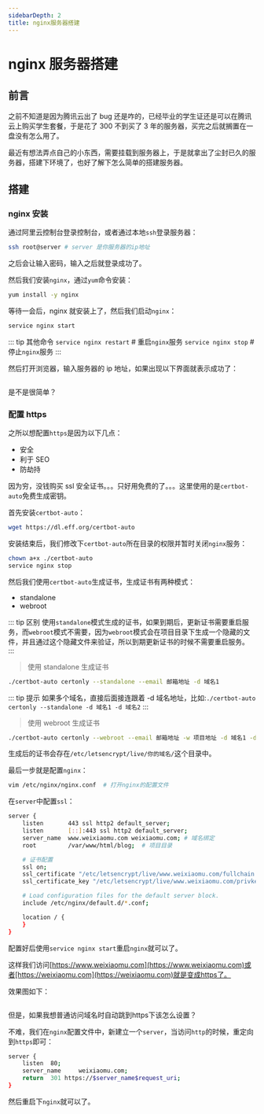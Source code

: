 ```yaml
---
sidebarDepth: 2
title: nginx服务器搭建
---
```


# nginx 服务器搭建

## 前言

之前不知道是因为腾讯云出了 bug 还是咋的，已经毕业的学生证还是可以在腾讯云上购买学生套餐，于是花了 300 不到买了 3 年的服务器，买完之后就搁置在一盘没有怎么用了。

最近有想法弄点自己的小东西，需要挂载到服务器上，于是就拿出了尘封已久的服务器，搭建下环境了，也好了解下怎么简单的搭建服务器。

## 搭建

### nginx 安装

通过阿里云控制台登录控制台，或者通过本地`ssh`登录服务器：

```bash
ssh root@server # server 是你服务器的ip地址
```

之后会让输入密码，输入之后就登录成功了。

然后我们安装`nginx`，通过`yum`命令安装：

```bash
yum install -y nginx
```

等待一会后，nginx 就安装上了，然后我们启动`nginx`：

```bash
service nginx start
```

::: tip 其他命令
`service nginx restart` # 重启`nginx`服务
`service nginx stop` # 停止`nginx`服务
:::

然后打开浏览器，输入服务器的 ip 地址，如果出现以下界面就表示成功了：

<img :src="$withBase('/assets/nginx.png')">

是不是很简单？

### 配置 https

之所以想配置`https`是因为以下几点：

- 安全
- 利于 SEO
- 防劫持

因为穷，没钱购买 ssl 安全证书。。。只好用免费的了。。。这里使用的是`certbot-auto`免费生成密钥。

首先安装`certbot-auto`：

```bash
wget https://dl.eff.org/certbot-auto
```

安装结束后，我们修改下`certbot-auto`所在目录的权限并暂时关闭`nginx`服务：

```bash
chown a+x ./certbot-auto
service nginx stop
```

然后我们使用`certbot-auto`生成证书，生成证书有两种模式：

- standalone
- webroot

::: tip 区别
使用`standalone`模式生成的证书，如果到期后，更新证书需要重启服务，而`webroot`模式不需要，因为`webroot`模式会在项目目录下生成一个隐藏的文件，并且通过这个隐藏文件来验证，所以到期更新证书的时候不需要重启服务。
:::

> 使用 standalone 生成证书

```bash
./certbot-auto certonly --standalone --email 邮箱地址 -d 域名1
```

::: tip 提示
如果多个域名，直接后面接连跟着 -d 域名地址，比如:`./certbot-auto certonly --standalone -d 域名1 -d 域名2`
:::

> 使用 webroot 生成证书

```bash
./certbot-auto certonly --webroot --email 邮箱地址 -w 项目地址 -d 域名1 -d 域名2
```

生成后的证书会存在`/etc/letsencrypt/live/你的域名/`这个目录中。

最后一步就是配置`nginx`：

```bash
vim /etc/nginx/nginx.conf  # 打开nginx的配置文件
```

在`server`中配置`ssl`：

```bash
server {
    listen       443 ssl http2 default_server;
    listen       [::]:443 ssl http2 default_server;
    server_name  www.weixiaomu.com weixiaomu.com; # 域名绑定
    root         /var/www/html/blog;  # 项目目录

    # 证书配置
    ssl on;
    ssl_certificate "/etc/letsencrypt/live/www.weixiaomu.com/fullchain.pem";
    ssl_certificate_key "/etc/letsencrypt/live/www.weixiaomu.com/privkey.pem";

    # Load configuration files for the default server block.
    include /etc/nginx/default.d/*.conf;

    location / {
    }
}
```

配置好后使用`service nginx start`重启`nginx`就可以了。

这样我们访问[https://www.weixiaomu.com](https://www.weixiaomu.com)或者[https://weixiaomu.com](https://weixiaomu.com)就是变成https了。

效果图如下：

<img :src="$withBase('/assets/https.png')">

但是，如果我想普通访问域名时自动跳到https下该怎么设置？

不难，我们在`nginx`配置文件中，新建立一个`server`，当访问`http`的时候，重定向到`https`即可：

```bash
server {
    listen  80;
    server_name     weixiaomu.com;
    return  301 https://$server_name$request_uri;
}
```

然后重启下`nginx`就可以了。
